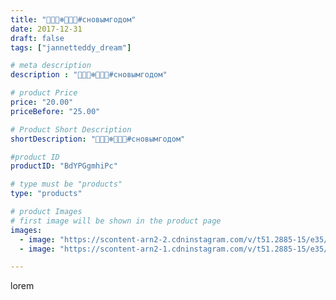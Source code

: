 ```yaml
---
title: "🐶😘🎄❄️🎁🎉🎊#сновымгодом"
date: 2017-12-31
draft: false
tags: ["jannetteddy_dream"]

# meta description
description : "🐶😘🎄❄️🎁🎉🎊#сновымгодом"

# product Price
price: "20.00"
priceBefore: "25.00"

# Product Short Description
shortDescription: "🐶😘🎄❄️🎁🎉🎊#сновымгодом"

#product ID
productID: "BdYPGgmhiPc"

# type must be "products"
type: "products"

# product Images
# first image will be shown in the product page
images:
  - image: "https://scontent-arn2-2.cdninstagram.com/v/t51.2885-15/e35/25017707_773424052868232_2516542306480291840_n.jpg?_nc_ht=scontent-arn2-2.cdninstagram.com&_nc_cat=100&_nc_ohc=tYc99H_97YIAX-t3GEU&se=7&tp=1&oh=87b4979d28aad61a4e51db5c42e78da8&oe=605D716F&ig_cache_key=MTY4MjE2MDc4ODM4MDY5NjkyOA%3D%3D.2"
  - image: "https://scontent-arn2-1.cdninstagram.com/v/t51.2885-15/e35/25022858_149572569096954_6814956004497686528_n.jpg?_nc_ht=scontent-arn2-1.cdninstagram.com&_nc_cat=106&_nc_ohc=BHrZmotl3iUAX9rlvkZ&se=7&tp=1&oh=4b9cb61352a01e07e513e6d4bf78154d&oe=605A9FCF&ig_cache_key=MTY4MjE2MDgxMzUyOTc1MzYzNA%3D%3D.2"

---
```

lorem
